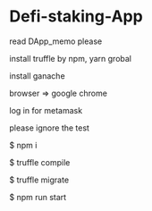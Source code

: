 # Defi-staking-App

read DApp_memo please

install truffle by npm, yarn   grobal

install ganache

browser => google chrome

log in for metamask

please ignore the test

$ npm i 

$ truffle compile

$ truffle migrate

$ npm run start




